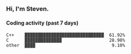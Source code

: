 ### Hi, I'm Steven.

#### Coding activity (past 7 days)
```
C++    ▓▓▓▓▓▓▓▓▓▓▓▓▓▓▓▓▓▓▓▓▓▓▓▓▓▓▓▓▓▓  61.92%
C      ▓▓▓▓▓▓▓▓▓▓▓▓▓▓                  28.98%
other  ▓▓▓▓                             9.10%
```
